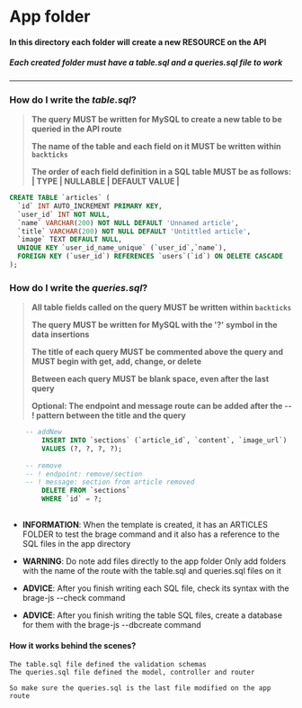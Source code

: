 # **App folder**

#### In this directory each folder will create a new RESOURCE on the API
##### Each created folder must have a ***table.sql*** and a ***queries.sql*** file to work

---
### **How do I write the ***table.sql***?**
> **The query MUST be written for MySQL to create a new table to be queried in the API route**
> 
> **The name of the table and each field on it MUST be written within `backticks`**
>
> **The order of each field definition in a SQL table MUST be as follows: | TYPE | NULLABLE | DEFAULT VALUE |**
```sql
CREATE TABLE `articles` (
  `id` INT AUTO_INCREMENT PRIMARY KEY,
  `user_id` INT NOT NULL,
  `name` VARCHAR(200) NOT NULL DEFAULT 'Unnamed article',
  `title` VARCHAR(200) NOT NULL DEFAULT 'Untittled article',
  `image` TEXT DEFAULT NULL,
  UNIQUE KEY `user_id_name_unique` (`user_id`,`name`),
  FOREIGN KEY (`user_id`) REFERENCES `users`(`id`) ON DELETE CASCADE
);
```

### **How do I write the ***queries.sql***?**
> **All table fields called on the query MUST be written within `backticks`**
> 
> **The query MUST be written for MySQL with the '?' symbol in the data insertions**
> 
> **The title of each query MUST be commented above the query and MUST begin with get, add, change, or delete**
> 
> **Between each query MUST be blank space, even after the last query**
> 
> **Optional: The endpoint and message route can be added after the -- ! pattern between the title and the query**
```sql
    -- addNew
        INSERT INTO `sections` (`article_id`, `content`, `image_url`)
        VALUES (?, ?, ?, ?);
    
    -- remove
    -- ! endpoint: remove/section
    -- ! message: section from article removed 
        DELETE FROM `sections`
        WHERE `id` = ?;
    
```

- **INFORMATION**: When the template is created, it has an ARTICLES FOLDER to test the brage command and it also has a reference to the SQL files in the app directory

 - **WARNING**: Do note add files directly to the app folder
Only add folders with the name of the route with the table.sql and queries.sql files on it

- **ADVICE**: After you finish writing each SQL file, check its syntax with the brage-js --check command 

- **ADVICE**: After you finish writing the table SQL files, create a database for them with the brage-js --dbcreate command 

#### __How it works behind the scenes?__

    The table.sql file defined the validation schemas
    The queries.sql file defined the model, controller and router
    
    So make sure the queries.sql is the last file modified on the app route